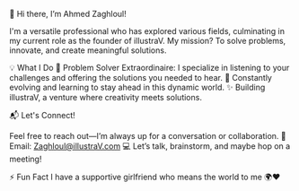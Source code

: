 👋 Hi there, I’m Ahmed Zaghloul!

I'm a versatile professional who has explored various fields, culminating in my current role as the founder of illustraV. My mission? To solve problems, innovate, and create meaningful solutions.

💡 What I Do
    🧠 Problem Solver Extraordinaire: I specialize in listening to your challenges and offering the solutions you needed to hear.
    🌱 Constantly evolving and learning to stay ahead in this dynamic world.
    ✨ Building illustraV, a venture where creativity meets solutions.

📬 Let's Connect!

Feel free to reach out—I’m always up for a conversation or collaboration.
📧 Email: Zaghloul@illustraV.com
💻 Let’s talk, brainstorm, and maybe hop on a meeting!

⚡ Fun Fact
I have a supportive girlfriend who means the world to me 🌍❤️
